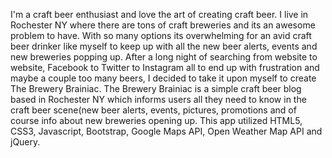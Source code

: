 I'm a craft beer enthusiast and love the art of creating craft beer. I live in Rochester NY where there are tons of craft breweries and its an awesome problem to have. With so many options its overwhelming for an avid craft beer drinker like myself to keep up with all the new beer alerts, events and new breweries popping up. After a long night of searching from website to website, Facebook to Twitter to Instagram all to end up with frustration and maybe a couple too many beers, I decided to take it upon myself to create The Brewery Brainiac. The Brewery Brainiac is a simple craft beer blog based in Rochester NY which informs users all they need to know in the craft beer scene(new beer alerts, events, pictures, promotions and of course info about new breweries opening up. This app utilized HTML5, CSS3, Javascript, Bootstrap, Google Maps API, Open Weather Map API and jQuery. 
